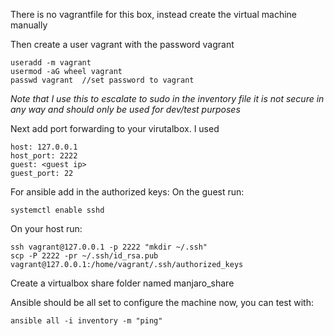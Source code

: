 There is no vagrantfile for this box, instead create the virtual machine manually

Then create a user vagrant with the password vagrant

```
useradd -m vagrant
usermod -aG wheel vagrant
passwd vagrant  //set password to vagrant
```

*Note that I use this to escalate to sudo in the inventory file it is not secure in any way and should only be used for dev/test purposes*

Next add port forwarding to your virutalbox. I used
```
host: 127.0.0.1
host_port: 2222
guest: <guest ip>
guest_port: 22
```

For ansible add in the authorized keys:
On the guest run:
```
systemctl enable sshd
```
On your host run:
```
ssh vagrant@127.0.0.1 -p 2222 "mkdir ~/.ssh"
scp -P 2222 -pr ~/.ssh/id_rsa.pub vagrant@127.0.0.1:/home/vagrant/.ssh/authorized_keys
```

Create a virtualbox share folder named manjaro_share

Ansible should be all set to configure the machine now, you can test with:
```
ansible all -i inventory -m "ping"
```
